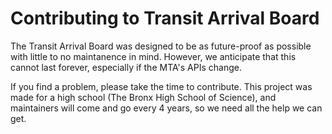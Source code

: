 # Contributing to Transit Arrival Board

The Transit Arrival Board was designed to be as future-proof as possible with little to no maintanence in mind. However, we anticipate that this cannot last forever, especially if the MTA's APIs change.

If you find a problem, please take the time to contribute. This project was made for a high school (The Bronx High School of Science), and maintainers will come and go every 4 years, so we need all the help we can get.
